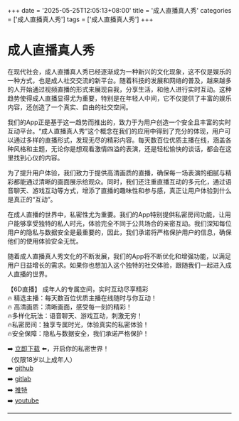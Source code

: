 +++
date = '2025-05-25T12:05:13+08:00'
title = '成人直播真人秀'
categories = ['成人直播真人秀']
tags = ['成人直播真人秀']
+++

# 成人直播真人秀

在现代社会，成人直播真人秀已经逐渐成为一种新兴的文化现象，这不仅是娱乐的一种方式，也是成人社交交流的新平台。随着科技的发展和网络的普及，越来越多的人开始通过视频直播的形式来展现自我，分享生活，和他人进行实时互动。这种趋势使得成人直播显得尤为重要，特别是在年轻人中间，它不仅提供了丰富的娱乐内容，还创造了一个真实、自由的社交空间。

我们的App正是基于这一趋势而推出的，致力于为用户创造一个安全且丰富的实时互动平台。“成人直播真人秀”这个概念在我们的应用中得到了充分的体现，用户可以通过多样的直播形式，发现无尽的精彩内容。每天数百位优质主播在线，涵盖各种风格和主题，无论你是想观看激情四溢的表演，还是轻松愉快的谈话，都会在这里找到心仪的内容。

为了提升用户体验，我们致力于提供高清画质的直播，确保每一场表演的细腻与精彩都能通过清晰的画面展示给观众。同时，我们还注重直播互动的多元化，通过语音聊天、游戏互动等方式，增添了直播的趣味性和参与感，真正让用户体验到什么是真正的“互动”。

在成人直播的世界中，私密性尤为重要。我们的App特别提供私密房间功能，让用户能够享受独特的私人时光，体验完全不同于公共场合的亲密互动。我们深知每位用户的隐私与数据安全是最重要的，因此，我们承诺将严格保护用户的信息，确保他们的使用体验安全无忧。

随着成人直播真人秀文化的不断发展，我们的App将不断优化和增强功能，以满足用户日益增长的需求。如果你也想加入这个独特的社交体验，跟随我们一起进入成人直播的世界。

【6D直播】
成年人的专属空间，实时互动尽享精彩  
🔥 精选主播：每天数百位优质主播在线随时与你互动！  
🔥 高清画质：清晰画面，感受每一刻的精彩！  
🔥多样化玩法：语音聊天、游戏互动，刺激无穷！  
🔥私密房间：独享专属时光，体验真实的私密体验！  
🔥安全保障：隐私与数据安全，我们承诺严格保护！  

➡️ [立即下载](https://down123.s3.ap-east-1.amazonaws.com/down/down.html?channelCode=blog) ⬅️，开启你的私密世界！  
（仅限18岁以上成年人）  
➡️ [github](https://aldult-live.github.io/)  
➡️ [gitlab](https://seo-09598d.gitlab.io/)  
➡️ [推特](https://x.com/wegame33)  
➡️ [youtube](https://www.youtube.com/@6Dlive)  

---
